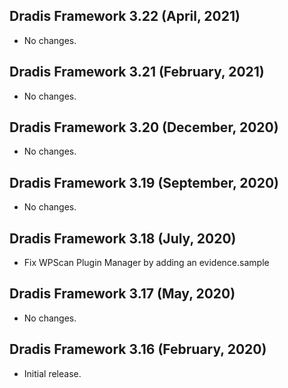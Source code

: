 ## Dradis Framework 3.22 (April, 2021) ##

* No changes.

## Dradis Framework 3.21 (February, 2021) ##

* No changes.

## Dradis Framework 3.20 (December, 2020) ##

* No changes.

## Dradis Framework 3.19 (September, 2020) ##

* No changes.

## Dradis Framework 3.18 (July, 2020) ##

*  Fix WPScan Plugin Manager by adding an evidence.sample

## Dradis Framework 3.17 (May, 2020) ##

*  No changes.

## Dradis Framework 3.16 (February, 2020) ##

*  Initial release.
